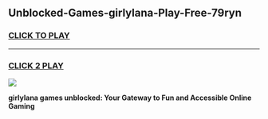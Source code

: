 
## Unblocked-Games-girlylana-Play-Free-79ryn
<h3>
<a href="https://premium76.site?title=girlylana&ref=10A">CLICK TO PLAY</a></h3>
<hr>

<h3>
<a href="https://premium76.site?title=girlylana&ref=10A">CLICK 2 PLAY</a>
  
</h3>

<a href="https://premium76.site?title=girlylana&ref=10A"><img src="https://clearcache.store/games.png"></a>


**girlylana games unblocked: Your Gateway to Fun and Accessible Online Gaming**
